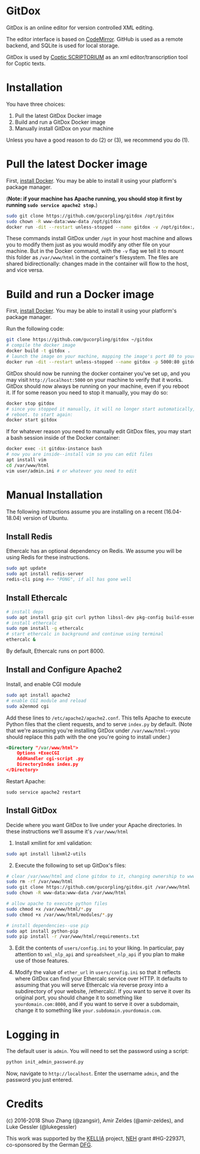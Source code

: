 # GitDox
GitDox is an online editor for version controlled XML editing.

The editor interface is based on [CodeMirror](https://codemirror.net). GitHub is used as a remote backend, and SQLite is used for local storage. 

GitDox is used by [Coptic SCRIPTORIUM](http://copticscriptorium.org/) as an xml editor/transcription tool for Coptic texts. 

# Installation
You have three choices:

1. Pull the latest GitDox Docker image
2. Build and run a GitDox Docker image
3. Manually install GitDox on your machine 

Unless you have a good reason to do (2) or (3), we recommend you do (1).

# Pull the latest Docker image

First, [install Docker](https://docs.docker.com/install/). You may be able to
install it using your platform's package manager.

(**Note: if your machine has Apache running, you should stop it first by running `sudo service apache2 stop`.**)

```bash
sudo git clone https://github.com/gucorpling/gitdox /opt/gitdox
sudo chown -R www-data:www-data /opt/gitdox
docker run -dit --restart unless-stopped --name gitdox -v /opt/gitdox:/var/www/html -p 80:80 gucorpling/gitdox gitdox
```

These commands install GitDox under `/opt` in your host machine and allows you to modify them just as you would modify any other file on your machine. But in the Docker command, with the `-v` flag we tell it to mount this folder as `/var/www/html` in the container's filesystem. The files are shared bidirectionally: changes made in the container will flow to the host, and vice versa.

# Build and run a Docker image
First, [install Docker](https://docs.docker.com/install/). You may be able to
install it using your platform's package manager.

Run the following code:

```bash
git clone https://github.com/gucorpling/gitdox ~/gitdox
# compile the docker image
docker build -t gitdox .
# launch the image on your machine, mapping the image's port 80 to your machine's 80
docker run -dit --restart unless-stopped --name gitdox -p 5000:80 gitdox
```

GitDox should now be running the docker container you've set up, and you may
visit `http://localhost:5000` on your machine to verify that it works. GitDox should
now always be running on your machine, even if you reboot it. If for some reason
you need to stop it manually, you may do so:

```bash
docker stop gitdox
# since you stopped it manually, it will no longer start automatically, even on
# reboot. to start again:
docker start gitdox
```

If for whatever reason you need to manually edit GitDox files, you may start a
bash session inside of the Docker container:

```bash
docker exec -it gitdox-instance bash
# now you are inside--install vim so you can edit files
apt install vim 
cd /var/www/html
vim user/admin.ini # or whatever you need to edit
```

# Manual Installation
The following instructions assume you are installing on a recent (16.04-18.04) version of Ubuntu.

## Install Redis
Ethercalc has an optional dependency on Redis. We assume you will be using Redis
for these instructions.

```bash
sudo apt update
sudo apt install redis-server
redis-cli ping #=> "PONG", if all has gone well
```
 
## Install Ethercalc

```bash
# install deps
sudo apt install gzip git curl python libssl-dev pkg-config build-essential npm
# install ethercalc
sudo npm install -g ethercalc
# start ethercalc in background and continue using terminal
ethercalc &
```

By default, Ethercalc runs on port 8000.

## Install and Configure Apache2

Install, and enable CGI module

```bash
sudo apt install apache2
# enable CGI module and reload
sudo a2enmod cgi
```

Add these lines to `/etc/apache2/apache2.conf`. This tells Apache to execute
Python files that the client requests, and to serve `index.py` by default. (Note that we're assuming you're installing GitDox under `/var/www/html`--you should replace this path with the one you're going to install under.)

```xml
<Directory "/var/www/html">
	Options +ExecCGI
	AddHandler cgi-script .py
	DirectoryIndex index.py
</Directory>
```

Restart Apache:

```
sudo service apache2 restart
```

## Install GitDox
Decide where you want GitDox to live under your Apache directories. In these
instructions we'll assume it's `/var/www/html`

1. Install xmllint for xml validation:

```bash
sudo apt install libxml2-utils
```

2. Execute the following to set up GitDox's files:

```bash
# clear /var/www/html and clone gitdox to it, changing ownership to www-data
sudo rm -rf /var/www/html
sudo git clone https://github.com/gucorpling/gitdox.git /var/www/html
sudo chown -R www-data:www-data /var/www/html

# allow apache to execute python files
sudo chmod +x /var/www/html/*.py
sudo chmod +x /var/www/html/modules/*.py

# install dependencies--use pip
sudo apt install python-pip
sudo pip install -r /var/www/html/requirements.txt
```

3. Edit the contents of `users/config.ini` to your liking. In particular, pay
   attention to `xml_nlp_api` and `spreadsheet_nlp_api` if you plan to make use
   of those features.

4. Modify the value of `ether_url` in `users/config.ini` so that it reflects where
   GitDox can find your Ethercalc service over HTTP. It defaults to assuming
   that you will serve Ethercalc via reverse proxy into a subdirectory of your
   website, /ethercalc/. If you want to serve it over its original port, you
   should change it to something like `yourdomain.com:8000`, and if you want to
   serve it over a subdomain, change it to something like
   `your.subdomain.yourdomain.com`.

# Logging in
The default user is `admin`. You will need to set the password using a script:

```bash
python init_admin_password.py
```

Now, navigate to `http://localhost`. Enter the username `admin`, and the
password you just entered.

# Credits

(c) 2016-2018 Shuo Zhang (@zangsir), Amir Zeldes (@amir-zeldes), and Luke Gessler (@lukegessler)

This work was supported by the [KELLIA](http://kellia.uni-goettingen.de/) project, [NEH](https://www.neh.gov/) grant #HG-229371, co-sponsored by the German [DFG](http://www.dfg.de/).
